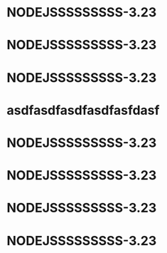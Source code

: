 # NODEJSSSSSSSSS-3.23
# NODEJSSSSSSSSS-3.23
# NODEJSSSSSSSSS-3.23
# asdfasdfasdfasdfasfdasf
# NODEJSSSSSSSSS-3.23
# NODEJSSSSSSSSS-3.23
# NODEJSSSSSSSSS-3.23
# NODEJSSSSSSSSS-3.23
